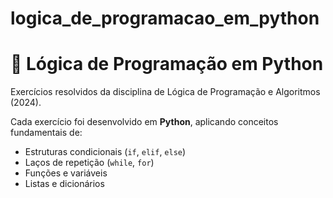 # logica_de_programacao_em_python
# 🐍 Lógica de Programação em Python

Exercícios resolvidos da disciplina de Lógica de Programação e Algoritmos (2024).

Cada exercício foi desenvolvido em **Python**, aplicando conceitos fundamentais de:
- Estruturas condicionais (`if`, `elif`, `else`)
- Laços de repetição (`while`, `for`)
- Funções e variáveis
- Listas e dicionários
